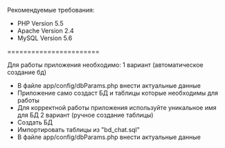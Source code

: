 Рекомендуемые требования:
 - PHP Version 5.5
 - Apache Version 2.4
 - MySQL Version 5.6
 
 =======================
 
 Для работы приложения необходимо:
 1 вариант (автоматическое создание бд)
 - В файле app/config/dbParams.php внести актуальные данные
 - Приложение само создаст БД и таблицы которые необходимы для работы
 - Для корректной работы приложения используйте уникальное имя для БД
 2 вариант (ручное создание таблицы)
 - Создать БД
 - Импортировать таблицы из "bd_chat.sql" 
 - В файле app/config/dbParams.php внести актуальные данные